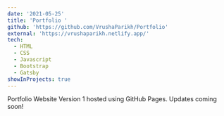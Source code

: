 ```yaml
---
date: '2021-05-25'
title: 'Portfolio '
github: 'https://github.com/VrushaParikh/Portfolio'
external: 'https://vrushaparikh.netlify.app/'
tech:
  - HTML
  - CSS
  - Javascript
  - Bootstrap
  - Gatsby
showInProjects: true
---
```


Portfolio Website Version 1 hosted using GitHub Pages. Updates coming soon!
